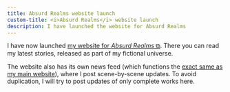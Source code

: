 ```yaml
---
title: Absurd Realms website launch
custom-title: <i>Absurd Realms</i> website launch
description: I have launched the website for Absurd Realms
---
```


I have now launched <a href="https://absurdrealms.com" target="_blank">my website for *Absurd Realms* ⧉</a>. There you can read my latest stories, released as part of my fictional universe.

The website also has its own news feed (which functions the [exact same as my main website](/news/keep-track/)), where I post scene-by-scene updates. To avoid duplication, I will try to post updates of only complete works here.